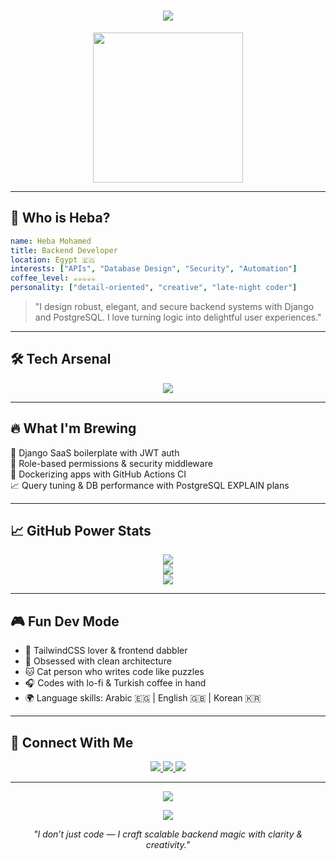 <!-- 🌟 Elite Interactive GitHub README | Heba Mohamed -->

<h1 align="center">
  <img src="https://readme-typing-svg.demolab.com?font=Fira+Code&size=30&duration=2500&pause=1000&center=true&vCenter=true&width=600&lines=Hey+there!+I'm+Heba+Mohamed+%F0%9F%91%8B;Backend+Engineer+%7C+Django+Pro+%7C+PostgreSQL+Fanatic;Clean+Code+%E2%9C%A8+Secure+Logic+%F0%9F%94%91+Midnight+Coffee+%E2%98%95%EF%B8%8F" />
</h1>

<p align="center">
  <img src="https://i.pinimg.com/originals/3b/fd/cd/3bfdcd6e2e4a0a28d10dc3bba02c7e7a.gif" width="240" />
</p>

---

## 🧠 Who is Heba?

```yaml
name: Heba Mohamed
title: Backend Developer
location: Egypt 🇪🇬
interests: ["APIs", "Database Design", "Security", "Automation"]
coffee_level: ☕☕☕☕☕
personality: ["detail-oriented", "creative", "late-night coder"]
```

> "I design robust, elegant, and secure backend systems with Django and PostgreSQL. I love turning logic into delightful user experiences."

---

## 🛠️ Tech Arsenal

<p align="center">
  <img src="https://skillicons.dev/icons?i=python,django,postgresql,docker,git,github,linux,html,css,tailwind,cpp,java,vscode,nginx" />
</p>

---

## 🔥 What I'm Brewing

🚀 Django SaaS boilerplate with JWT auth  
🔐 Role-based permissions & security middleware  
🐳 Dockerizing apps with GitHub Actions CI  
📈 Query tuning & DB performance with PostgreSQL EXPLAIN plans  

---

## 📈 GitHub Power Stats

<p align="center">
  <img src="https://github-readme-stats.vercel.app/api?username=heba-mohamed&show_icons=true&theme=ayu-mirage&hide_border=true" />
  <br/>
  <img src="https://github-readme-streak-stats.herokuapp.com/?user=heba-mohamed&theme=ayu-mirage&hide_border=true" />
  <br/>
  <img src="https://github-readme-stats.vercel.app/api/top-langs/?username=heba-mohamed&layout=compact&theme=ayu-mirage&hide_border=true" />
</p>

---

## 🎮 Fun Dev Mode

- 🎨 TailwindCSS lover & frontend dabbler  
- 🧩 Obsessed with clean architecture  
- 🐱 Cat person who writes code like puzzles  
- 🎧 Codes with lo-fi & Turkish coffee in hand  
- 🌍 Language skills: Arabic 🇪🇬 | English 🇬🇧 | Korean 🇰🇷

---

## 🤝 Connect With Me

<p align="center">
  <a href="mailto:heba.mohamed@btu.edu.eg">
    <img src="https://img.shields.io/badge/Email-EA4335?style=for-the-badge&logo=gmail&logoColor=white" />
  </a>
  <a href="https://linkedin.com/in/heba-mohamed-a60b42334">
    <img src="https://img.shields.io/badge/LinkedIn-0A66C2?style=for-the-badge&logo=linkedin&logoColor=white" />
  </a>
  <a href="https://github.com/heba-mohamed">
    <img src="https://img.shields.io/badge/GitHub-100000?style=for-the-badge&logo=github&logoColor=white" />
  </a>
</p>

---

<p align="center">
  <img src="https://quotes-github-readme.vercel.app/api?type=horizontal&theme=radical" />
</p>

<p align="center">
  <img src="https://capsule-render.vercel.app/api?type=waving&color=auto&height=100&section=footer" />
</p>

<p align="center"><i>"I don’t just code — I craft scalable backend magic with clarity & creativity."</i></p>
